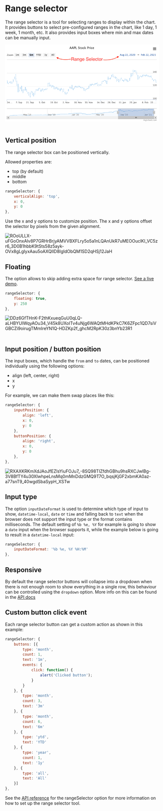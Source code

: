 Range selector
================

The range selector is a tool for selecting ranges to display within the chart. It provides buttons to select pre-configured ranges in the chart, like 1 day, 1 week, 1 month, etc. It also provides input boxes where min and max dates can be manually input.

![rangeSelector.png](rangeSelector.png) 

Vertical position
-----------------

The range selector box can be positioned vertically.

Allowed properties are:

*   top (by default)
*   middle
*   bottom

```js
rangeSelector: {
	verticalAlign: 'top',
	x: 0,
	y: 0
},
```

Use the x and y options to customize position. The x and y options offset the selector by pixels from the given alignment.

![ROoULLX-uFGoOnxAlv8P7GRHrBrjyAMVVBXFLry5o5a1nLQAnUkR7uMEOOuclKI_VC5zr6_3D0B1hbbK9tSts58z5ayk-OVx8gLgIyxAau5oAXQIID8IgIdObQM1SD2qHSj12JaH](https://lh3.googleusercontent.com/ROoULLX-uFGoOnxAlv8P7GRHrBrjyAMVVBXFLry5o5a1nLQAnUkR7uMEOOuclKI_VC5zr6_3D0B1hbbK9tSts58z5ayk-OVx8gLgIyxAau5oAXQIID8IgIdObQM1SD2qHSj12JaH)

Floating
--------

The option allows to skip adding extra space for range selector. [See a live demo](https://highcharts.com/samples/stock/rangeselector/floating/).

```js
rangeSelector: {
	floating: true,
	y: 250
},
```

![DDz6GfTHnK-F2thKxueqGuU0qLQ-aLHBYUlWqyAOu34_V45k8UXoITv4uNjg6WAQtMHdKPkC7K6ZFpc1QD7siVGBCZi9oirugTMmIreYN1Q-HDZKp2f_ghcM2RpK30z3bnYb23R1](https://lh3.googleusercontent.com/DDz6GfTHnK-F2thKxueqGuU0qLQ-aLHBYUlWqyAOu34_V45k8UXoITv4uNjg6WAQtMHdKPkC7K6ZFpc1QD7siVGBCZi9oirugTMmIreYN1Q-HDZKp2f_ghcM2RpK30z3bnYb23R1) 

Input position / button position
--------------------------------

The input boxes, which handle the `from` and `to` dates, can be positioned individually using the following options:

*   align (left, center, right)
*   x
*   y

For example, we can make them swap places like this:

```js
rangeSelector: {
	inputPosition: {
		align: 'left',
		x: 0,
		y: 0
	},
	buttonPosition: {
		align: 'right',
		x: 0,
		y: 0
	},
},
```

![RXAXKRKmXdJAoJfEZIsYiuFOJu7_-8SQ98TIZfdhGBhu9hsRXCJwlBg-3V8BfTY4u30XIwhpeLnsMq0mMnDdzGMQ9T7O_bqsjKjGF2xbmKA0az-a77snT9_40wgdSbaSypH_XSTw](https://lh5.googleusercontent.com/RXAXKRKmXdJAoJfEZIsYiuFOJu7_-8SQ98TIZfdhGBhu9hsRXCJwlBg-3V8BfTY4u30XIwhpeLnsMq0mMnDdzGMQ9T7O_bqsjKjGF2xbmKA0az-a77snT9_40wgdSbaSypH_XSTw)

Input type
----------

The option `inputDateFormat` is used to determine which type of input to show, `datetime-local`, `date` or `time` and falling back to `text` when the browser does not support the input type or the format contains milliseconds. The default setting of `%b %e, %Y` for example is going to show a `date` input when the browser supports it, while the example below is going to result in a `datetime-local` input:

```js
rangeSelector: {
	inputDateFormat: '%b %e, %Y %H:%M'
},
```

Responsive
----------

By default the range selector buttons will collapse into a dropdown when there is not enough room to show everything in a single row, this behaviour can be controlled using the `dropdown` option. More info on this can be found in the [API docs](https://api.highcharts.com/highstock/rangeSelector.dropdown)

Custom button click event
-------------------------

Each range selector button can get a custom action as shown in this example:

```js
rangeSelector: {
	buttons: [{
		type: 'month',
		count: 1,
		text: '1m',
		events: {
			click: function() {
				alert('Clicked button');
			}
		}
	}, {
		type: 'month',
		count: 3,
		text: '3m'
	}, {
		type: 'month',
		count: 6,
		text: '6m'
	}, {
		type: 'ytd',
		text: 'YTD'
	}, {
		type: 'year',
		count: 1,
		text: '1y'
	}, {
		type: 'all',
		text: 'All'
	}]
},
```

See the [API reference](https://api.highcharts.com/highstock/rangeSelector) for the rangeSelector option for more information on how to set up the range selector tool.
